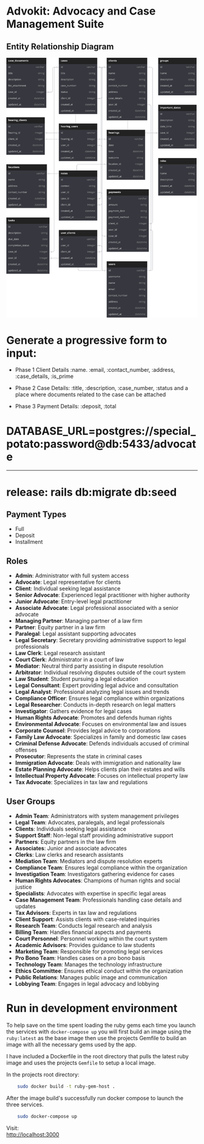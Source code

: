 # Advokit: Advocacy and Case Management Suite

## Entity Relationship Diagram

![ERD Diagram](./erd.svg)

# Generate a progressive form to input: 
- Phase 1 Client Details :name. :email, :contact_number, :address, :case_details, :is_prime

- Phase 2 Case Details: :title, :description, :case_number, :status and a place where documents related to the case can be attached

- Phase 3 Payment Details: :deposit, :total

# DATABASE_URL=postgres://special_potato:password@db:5433/advocate

*****

# release: rails db:migrate db:seed

## Payment Types
- Full
- Deposit
- Installment

## Roles

- **Admin**: Administrator with full system access
- **Advocate**: Legal representative for clients
- **Client**: Individual seeking legal assistance
- **Senior Advocate**: Experienced legal practitioner with higher authority
- **Junior Advocate**: Entry-level legal practitioner
- **Associate Advocate**: Legal professional associated with a senior advocate
- **Managing Partner**: Managing partner of a law firm
- **Partner**: Equity partner in a law firm
- **Paralegal**: Legal assistant supporting advocates
- **Legal Secretary**: Secretary providing administrative support to legal professionals
- **Law Clerk**: Legal research assistant
- **Court Clerk**: Administrator in a court of law
- **Mediator**: Neutral third party assisting in dispute resolution
- **Arbitrator**: Individual resolving disputes outside of the court system
- **Law Student**: Student pursuing a legal education
- **Legal Consultant**: Expert providing legal advice and consultation
- **Legal Analyst**: Professional analyzing legal issues and trends
- **Compliance Officer**: Ensures legal compliance within organizations
- **Legal Researcher**: Conducts in-depth research on legal matters
- **Investigator**: Gathers evidence for legal cases
- **Human Rights Advocate**: Promotes and defends human rights
- **Environmental Advocate**: Focuses on environmental law and issues
- **Corporate Counsel**: Provides legal advice to corporations
- **Family Law Advocate**: Specializes in family and domestic law cases
- **Criminal Defense Advocate**: Defends individuals accused of criminal offenses
- **Prosecutor**: Represents the state in criminal cases
- **Immigration Advocate**: Deals with immigration and nationality law
- **Estate Planning Advocate**: Helps clients plan their estates and wills
- **Intellectual Property Advocate**: Focuses on intellectual property law
- **Tax Advocate**: Specializes in tax law and regulations


## User Groups

- **Admin Team**: Administrators with system management privileges
- **Legal Team**: Advocates, paralegals, and legal professionals
- **Clients**: Individuals seeking legal assistance
- **Support Staff**: Non-legal staff providing administrative support
- **Partners**: Equity partners in the law firm
- **Associates**: Junior and associate advocates
- **Clerks**: Law clerks and research assistants
- **Mediation Team**: Mediators and dispute resolution experts
- **Compliance Team**: Ensures legal compliance within the organization
- **Investigation Team**: Investigators gathering evidence for cases
- **Human Rights Advocates**: Champions of human rights and social justice
- **Specialists**: Advocates with expertise in specific legal areas
- **Case Management Team**: Professionals handling case details and updates
- **Tax Advisors**: Experts in tax law and regulations
- **Client Support**: Assists clients with case-related inquiries
- **Research Team**: Conducts legal research and analysis
- **Billing Team**: Handles financial aspects and payments
- **Court Personnel**: Personnel working within the court system
- **Academic Advisors**: Provides guidance to law students
- **Marketing Team**: Responsible for promoting legal services
- **Pro Bono Team**: Handles cases on a pro bono basis
- **Technology Team**: Manages the technology infrastructure
- **Ethics Committee**: Ensures ethical conduct within the organization
- **Public Relations**: Manages public image and communication
- **Lobbying Team**: Engages in legal advocacy and lobbying

# Run in development environment

To help save on the time spent loading the ruby gems each time you launch the services with `docker-compose up` you will first build an image using the `ruby:latest` as the base image then use the projects Gemfile to build an image with all the necessary gems used by the app.

I have included a Dockerfile in the root directory that pulls the latest ruby image and uses the projects `Gemfile` to setup a local image.

In the projects root directory:

```sh
    sudo docker build -t ruby-gem-host .
```

After the image build's successfully run docker compose to launch the three services.

```sh
    sudo docker-compose up
```

Visit:  
[http://localhost:3000](http://localhost:3000)